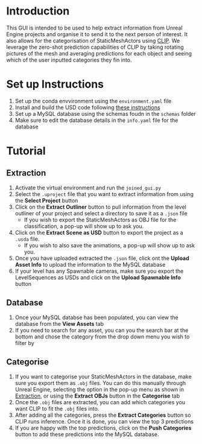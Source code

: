 # Introduction
This GUI is intended to be used to help extract information from Unreal Engine projects and organise it to send it to the next person of interest. It also allows for the categorisation of StaticMeshActors using [CLIP](https://github.com/openai/CLIP). We leverage the zero-shot prediction capabilities of CLIP by taking rotating pictures of the mesh and averaging predictions for each object and seeing which of the user inputted categories they fin into.

# Set up Instructions
1. Set up the conda envvironment using the `environment.yaml` file
2. Install and build the USD code following [these instructions](https://github.com/PixarAnimationStudios/OpenUSD)
3. Set up a MySQL database using the schemas foudn in the `schemas` folder 
4. Make sure to edit the database details in the `info.yaml` file for the database

# Tutorial

## Extraction
1. Activate the virtual environment and run the `joined_gui.py`
2. Select the `.uproject` file that you want to extract information from using the **Select Project** button
3. Click on the **Extract Outliner** button to pull information from the level outliner of your project and select a directory to save it as a `.json` file
    - If you wish to export the StaticMeshActors as OBJ file for the classification, a pop-up will show up to ask you.
4. Click on the **Extract Scene as USD** button to export the project as a `.usda` file. 
    - If you wish to also save the animations, a pop-up will show up to ask you. 
5. Once you have uploaded extracted the `.json` file, click ont the **Upload Asset Info** to upload the information to the MySQL database
6. If your level has any Spawnable cameras, make sure you export the LevelSequences as USDs and click on the **Upload Spawnable Info** button

## Database
1. Once your MySQL databse has been populated, you can view the database from the **View Assets** tab
2. If you need to search for any asset, you can you the search bar at the bottom and chose the category from the drop down menu you wish to filter by

## Categorise
1. If you want to categorise your StaticMeshActors in the database, make sure you export them as `.obj` files. You can do this manually through Unreal Engine, selecting the option in the pop-up menu as shown in [Extraction](#extraction), or using the **Extract OBJs** button in the **Categorise** tab
2. Once the `.obj` files are extracted, you can add which categories you want CLIP to fit the `.obj` files into.
3. After adding all the categories, press the **Extract Categories** button so CLIP runs inference. Once it is done, you can view the top 3 predictions
4. If you are happy with the top predictions, click on the **Push Categories** button to add these predictions into the MySQL database.